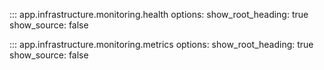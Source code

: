 ::: app.infrastructure.monitoring.health
    options:
        show_root_heading: true
        show_source: false

::: app.infrastructure.monitoring.metrics
    options:
        show_root_heading: true
        show_source: false

